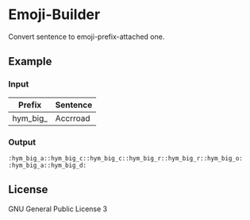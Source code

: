 # Emoji-Builder
Convert sentence to emoji-prefix-attached one.

## Example

### Input

|  Prefix  | Sentence |
|----------|----------|
| hym_big_ | Accrroad |

### Output

```text
:hym_big_a:​:hym_big_c:​:hym_big_c:​:hym_big_r:​:hym_big_r:​:hym_big_o:​:hym_big_a:​:hym_big_d:
```

## License

GNU General Public License 3
